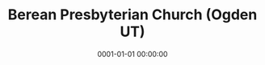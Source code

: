 ---
date: &id001 0001-01-01 00:00:00
end_date: null
location:
  address: null
  city: Ogden
  state: UT
minister: null
ministers: []
name: Berean Presbyterian Church
names:
- end: null
  name: Berean Presbyterian Church
  start: null
origination_date: *id001
raw_data: "UT\nBerean Presbyterian Church\nMeeting at United Church of Christ, 3350\
  \ Harrison Boulevard\nSupply: Curtis A. Eggleston, 2011\u201314\nPastor: Curtis\
  \ A. Eggleston, 2014\u2013"
states:
- UT
status:
  active: true
  end_date: null
  reason: null
  received_from: null
  withdrawal_to: null
title: Berean Presbyterian Church (Ogden UT)
year_established:
- 1

---